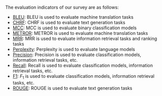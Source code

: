 The evaluation indicators of our survey are as follows:
- [BLEU](./pdf/BLEU.pdf): BLEU is used to evaluate machine translation tasks
- [CHRF](./pdf/CHRF.pdf): CHRF is used to evaluate text generation tasks
- [MCC](./pdf/MCC.pdf): MCC is used to evaluate binary classification models
- [METROR](./pdf/METROR.pdf): METROR is used to evaluate machine translation tasks
- [MRR](./pdf/MRR.pdf): MRR is used to evaluate information retrieval tasks and ranking tasks
- [Perplexity](./pdf/Perplexity.pdf): Perplexity is used to evaluate language models
- [Precision](./pdf/Precision,Recall,F1.pdf): Precision is used to evaluate classification models, information retrieval tasks, etc.
- [Recall](./pdf/Precision,Recall,F1.pdf): Recall is used to evaluate classification models, information retrieval tasks, etc.
- [F1](./pdf/Precision,Recall,F1.pdf): $F_1$ is used to evaluate classification models, information retrieval tasks, etc.
- [ROUGE](./pdf/ROUGE.pdf): ROUGE is used to evaluate text generation tasks